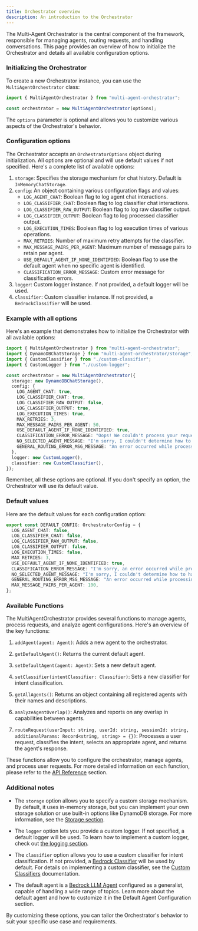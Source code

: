 ```yaml
---
title: Orchestrator overview
description: An introduction to the Orchestrator
---
```


The Multi-Agent Orchestrator is the central component of the framework, responsible for managing agents, routing requests, and handling conversations. This page provides an overview of how to initialize the Orchestrator and details all available configuration options.

### Initializing the Orchestrator

To create a new Orchestrator instance, you can use the `MultiAgentOrchestrator` class:

```typescript
import { MultiAgentOrchestrator } from "multi-agent-orchestrator";

const orchestrator = new MultiAgentOrchestrator(options);
```

The `options` parameter is optional and allows you to customize various aspects of the Orchestrator's behavior.

### Configuration options

The Orchestrator accepts an `OrchestratorOptions` object during initialization. All options are optional and will use default values if not specified. Here's a complete list of available options:

1. `storage`: Specifies the storage mechanism for chat history. Default is `InMemoryChatStorage`.
2. `config`: An object containing various configuration flags and values:
   - `LOG_AGENT_CHAT`: Boolean flag to log agent chat interactions.
   - `LOG_CLASSIFIER_CHAT`: Boolean flag to log classifier chat interactions.
   - `LOG_CLASSIFIER_RAW_OUTPUT`: Boolean flag to log raw classifier output.
   - `LOG_CLASSIFIER_OUTPUT`: Boolean flag to log processed classifier output.
   - `LOG_EXECUTION_TIMES`: Boolean flag to log execution times of various operations.
   - `MAX_RETRIES`: Number of maximum retry attempts for the classifier.
   - `MAX_MESSAGE_PAIRS_PER_AGENT`: Maximum number of message pairs to retain per agent.
   - `USE_DEFAULT_AGENT_IF_NONE_IDENTIFIED`: Boolean flag to use the default agent when no specific agent is identified.
   - `CLASSIFICATION_ERROR_MESSAGE`: Custom error message for classification errors.
3. `logger`: Custom logger instance. If not provided, a default logger will be used.
4. `classifier`: Custom classifier instance. If not provided, a `BedrockClassifier` will be used.

### Example with all options

Here's an example that demonstrates how to initialize the Orchestrator with all available options:

```typescript
import { MultiAgentOrchestrator } from "multi-agent-orchestrator";
import { DynamoDBChatStorage } from "multi-agent-orchestrator/storage";
import { CustomClassifier } from "./custom-classifier";
import { CustomLogger } from "./custom-logger";

const orchestrator = new MultiAgentOrchestrator({
  storage: new DynamoDBChatStorage(),
  config: {
    LOG_AGENT_CHAT: true,
    LOG_CLASSIFIER_CHAT: true,
    LOG_CLASSIFIER_RAW_OUTPUT: false,
    LOG_CLASSIFIER_OUTPUT: true,
    LOG_EXECUTION_TIMES: true,
    MAX_RETRIES: 3,
    MAX_MESSAGE_PAIRS_PER_AGENT: 50,
    USE_DEFAULT_AGENT_IF_NONE_IDENTIFIED: true,
    CLASSIFICATION_ERROR_MESSAGE: "Oops! We couldn't process your request. Please try again.",
    NO_SELECTED_AGENT_MESSAGE: "I'm sorry, I couldn't determine how to handle your request. Could you please rephrase it?",
    GENERAL_ROUTING_ERROR_MSG_MESSAGE: "An error occurred while processing your request. Please try again later.",
  },
  logger: new CustomLogger(),
  classifier: new CustomClassifier(),
});
```

Remember, all these options are optional. If you don't specify an option, the Orchestrator will use its default value.

### Default values

Here are the default values for each configuration option:

```typescript
export const DEFAULT_CONFIG: OrchestratorConfig = {
  LOG_AGENT_CHAT: false,
  LOG_CLASSIFIER_CHAT: false,
  LOG_CLASSIFIER_RAW_OUTPUT: false,
  LOG_CLASSIFIER_OUTPUT: false,
  LOG_EXECUTION_TIMES: false,
  MAX_RETRIES: 3,
  USE_DEFAULT_AGENT_IF_NONE_IDENTIFIED: true,
  CLASSIFICATION_ERROR_MESSAGE: "I'm sorry, an error occurred while processing your request. Please try again later.",
  NO_SELECTED_AGENT_MESSAGE: "I'm sorry, I couldn't determine how to handle your request. Could you please rephrase it?",
  GENERAL_ROUTING_ERROR_MSG_MESSAGE: "An error occurred while processing your request. Please try again later.",
  MAX_MESSAGE_PAIRS_PER_AGENT: 100,
};
```

### Available Functions

The MultiAgentOrchestrator provides several functions to manage agents, process requests, and analyze agent configurations. Here's an overview of the key functions:

1. `addAgent(agent: Agent)`: Adds a new agent to the orchestrator.

2. `getDefaultAgent()`: Returns the current default agent.

3. `setDefaultAgent(agent: Agent)`: Sets a new default agent.

4. `setClassifier(intentClassifier: Classifier)`: Sets a new classifier for intent classification.

5. `getAllAgents()`: Returns an object containing all registered agents with their names and descriptions.

6. `analyzeAgentOverlap()`: Analyzes and reports on any overlap in capabilities between agents.

7. `routeRequest(userInput: string, userId: string, sessionId: string, additionalParams: Record<string, string> = {})`: 
   Processes a user request, classifies the intent, selects an appropriate agent, and returns the agent's response.


These functions allow you to configure the orchestrator, manage agents, and process user requests. For more detailed information on each function, please refer to the [API Reference](/multi-agent-orchestrator/api-reference) section.

### Additional notes

- The `storage` option allows you to specify a custom storage mechanism. By default, it uses in-memory storage, but you can implement your own storage solution or use built-in options like DynamoDB storage. For more information, see the [Storage section](/multi-agent-orchestrator/storage/overview).

- The `logger` option lets you provide a custom logger. If not specified, a default logger will be used. To learn how to implement a custom logger, check out [the logging section](/multi-agent-orchestrator/advanced-features/custom-logging).

- The `classifier` option allows you to use a custom classifier for intent classification. If not provided, a [Bedrock Classifier](/multi-agent-orchestrator/classifiers/built-in/bedrock-classifier) will be used by default. For details on implementing a custom classifier, see the [Custom Classifiers](/multi-agent-orchestrator/classifiers/custom-classifier) documentation.

- The default agent is a [Bedrock LLM Agent](/multi-agent-orchestrator/agents/built-in/bedrock-llm-agent) configured as a generalist, capable of handling a wide range of topics. Learn more about the default agent and how to customize 
it in the Default Agent Configuration section.

By customizing these options, you can tailor the Orchestrator's behavior to suit your specific use case and requirements.